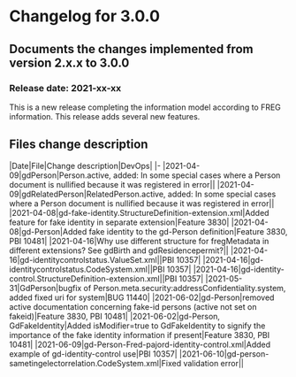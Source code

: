 # Changelog for 3.0.0

## Documents the changes implemented from version 2.x.x to 3.0.0

### Release date: 2021-xx-xx

This is a new release completing the information model according to FREG information. This release adds several new features.

## Files change description

|Date|File|Change description|DevOps|
|-
|2021-04-09|gdPerson|Person.active, added: In some special cases where a Person document is nullified because it was registered in error||
|2021-04-09|gdRelatedPerson|RelatedPerson.active, added: In some special cases where a Person document is nullified because it was registered in error||
|2021-04-08|gd-fake-identity.StructureDefinition-extension.xml|Added feature for fake identity in separate extension|Feature 3830|
|2021-04-08|gd-Person|Added fake identity to the gd-Person definition|Feature 3830, PBI 10481|
|2021-04-16|Why use different structure for fregMetadata in different extensions? See gdBirth and gdResidencepermit?||
|2021-04-16|gd-identitycontrolstatus.ValueSet.xml||PBI 10357|
|2021-04-16|gd-identitycontrolstatus.CodeSystem.xml||PBI 10357|
|2021-04-16|gd-identity-control.StructureDefinition-extension.xml||PBI 10357|
|2021-05-31|GdPerson|bugfix of Person.meta.security:addressConfidentiality.system, added fixed uri for system|BUG 11440|
|2021-06-02|gd-Person|removed active documentation concerning fake-id persons (active not set on fakeid)|Feature 3830, PBI 10481|
|2021-06-02|gd-Person, GdFakeIdentity|Added isModifier=true to GdFakeIdentity to signify the importance of the fake identity information if present|Feature 3830, PBI 10481|
|2021-06-09|gd-Person-Fred-pajord-identity-control.xml|Added example of gd-identity-control use|PBI 10357|
|2021-06-10|gd-person-sametingelectorrelation.CodeSystem.xml|Fixed validation error||
